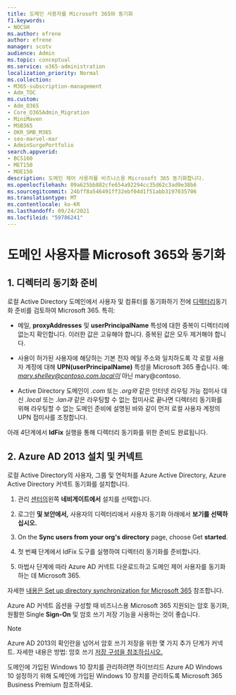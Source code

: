 ```yaml
---
title: 도메인 사용자를 Microsoft 365와 동기화
f1.keywords:
- NOCSH
ms.author: efrene
author: efrene
manager: scotv
audience: Admin
ms.topic: conceptual
ms.service: o365-administration
localization_priority: Normal
ms.collection:
- M365-subscription-management
- Adm_TOC
ms.custom:
- Adm_O365
- Core_O365Admin_Migration
- MiniMaven
- MSB365
- OKR_SMB_M365
- seo-marvel-mar
- AdminSurgePortfolio
search.appverid:
- BCS160
- MET150
- MOE150
description: 도메인 제어 사용자를 비즈니스용 Microsoft 365 동기화합니다.
ms.openlocfilehash: 09a625bb882cfe654a92294cc35d62c3ad9e38b6
ms.sourcegitcommit: 24bff8a546491ff32ebf04d1f51abb3197035706
ms.translationtype: MT
ms.contentlocale: ko-KR
ms.lasthandoff: 09/24/2021
ms.locfileid: "59786241"
---
```

# <a name="synchronize-domain-users-to-microsoft-365"></a>도메인 사용자를 Microsoft 365와 동기화

## <a name="1-prepare-for-directory-synchronization"></a>1. 디렉터리 동기화 준비 

로컬 Active Directory 도메인에서 사용자 및 컴퓨터를 동기화하기 전에 [디렉터리](../../enterprise/prepare-for-directory-synchronization.md)동기화 준비를 검토하여 Microsoft 365. 특히:

   - 메일, **proxyAddresses** 및 **userPrincipalName** 특성에 대한 중복이 디렉터리에 없는지 확인합니다.  이러한 값은 고유해야 합니다. 중복된 값은 모두 제거해야 합니다.
   
   - 사용이 허가된 사용자에 해당하는 기본 전자 메일 주소와 일치하도록 각 로컬 사용자 계정에 대해 **UPN(userPrincipalName)** 특성을 Microsoft 365 좋습니다. 예:  *mary.shelley@contoso.com.local이* 아닌 mary@contoso.
   
   - Active Directory 도메인이 *.com* 또는 *.org와* 같은 인터넷 라우팅 가능 접미사 대신 *.local* 또는 *.lan과* 같은 라우팅할 수 없는 접미사로 끝나면 디렉터리 동기화를 위해 라우팅할 수 없는 도메인 준비에 설명된 바와 같이 먼저 로컬 사용자 계정의 UPN 접미사를 조정합니다. [](../../enterprise/prepare-a-non-routable-domain-for-directory-synchronization.md) 

아래 4단계에서 **IdFix** 실행을 통해 디렉터리 동기화를 위한 준비도 완료됩니다.

## <a name="2-install-and-configure-azure-ad-connect"></a>2. Azure AD 2013 설치 및 커넥트

로컬 Active Directory의 사용자, 그룹 및 연락처를 Azure Active Directory, Azure Active Directory 커넥트 동기화를 설치합니다. 

 1. 관리 [센터의](https://go.microsoft.com/fwlink/p/?linkid=2024339)왼쪽 **네비게이트에서** 설치를 선택합니다.

 2. 로그인 **및 보안에서,**  사용자의 디렉터리에서 사용자 동기화 아래에서 **보기를 선택하십시오.**

 3. On the **Sync users from your org's directory** page, choose Get **started**.

 4. 첫 번째 단계에서 IdFix 도구를 실행하여 디렉터리 동기화를 준비합니다.

 5. 마법사 단계에 따라 Azure AD 커넥트 다운로드하고 도메인 제어 사용자를 동기화하는 데 Microsoft 365.


자세한 [내용은 Set up directory synchronization for Microsoft 365](../../enterprise/set-up-directory-synchronization.md) 참조합니다.

Azure AD 커넥트 옵션을 구성할 때 비즈니스용 Microsoft 365 지원되는 암호 동기화, 원활한  Single **Sign-On** 및 암호 쓰기 저장 기능을 사용하는 것이 좋습니다.

> [!NOTE]
> Azure AD 2013의 확인란을 넘어서 암호 쓰기 저장을 위한 몇 가지 추가 단계가 커넥트. 자세한 내용은 방법: 암호 쓰기 [저장 구성을 참조하십시오.](/azure/active-directory/authentication/howto-sspr-writeback) 

도메인에 가입된 Windows 10 장치를 관리하려면 하이브리드 Azure [](manage-windows-devices.md) AD Windows 10 설정하기 위해 도메인에 가입된 Windows 10 장치를 관리하도록 Microsoft 365 Business Premium 참조하세요.